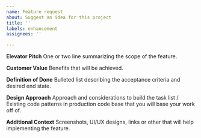 ```yaml
---
name: Feature request
about: Suggest an idea for this project
title: ''
labels: enhancement
assignees: ''

---
```


**Elevator Pitch**
One or two line summarizing the scope of the feature.

**Customer Value**
Benefits that will be achieved.

**Definition of Done**
Bulleted list describing the acceptance criteria and desired end state.

**Design Approach**
Approach and considerations to build the task list / Existing code patterns in production code base that you will base your work off of.

**Additional Context**
Screenshots, UI/UX designs, links or other that will help implementing the feature.